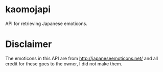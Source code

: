 kaomojapi
=========

API for retrieving Japanese emoticons.

Disclaimer
=========
The emoticons in this API are from http://japaneseemoticons.net/ and all credit for these goes to the owner, I did not make them.
